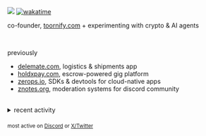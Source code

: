 ![](https://komarev.com/ghpvc/?username=dinxsh) [![wakatime](https://wakatime.com/badge/user/018cddd8-b17b-4e5f-a792-bed4da250ea7.svg)](https://wakatime.com/@018cddd8-b17b-4e5f-a792-bed4da250ea7)

co-founder, [toornify.com](https://www.toornify.com/) + experimenting with crypto & AI agents

<br>

previously
- [delemate.com](https://delemate.com), logistics & shipments app 
- [holdxpay.com](https://holdxpay.com), escrow-powered gig platform 
- [zerops.io](https://zerops.io), SDKs & devtools for cloud-native apps 
- [znotes.org](https://znotes.org), moderation systems for discord community
  
<br>

<details>
<summary>recent activity</summary>

  
| Overview |
|:--------:|
| ![Lines of Code & Base Introduction](assets/metrics.plugin.code.lines.svg) |


</details>

<sub>most active on [Discord](https://t.co/QPthpsZ1Qu) or [X/Twitter](https://x.com/dineshcodes)</sub>
